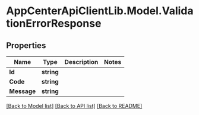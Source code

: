# AppCenterApiClientLib.Model.ValidationErrorResponse
## Properties

Name | Type | Description | Notes
------------ | ------------- | ------------- | -------------
**Id** | **string** |  | 
**Code** | **string** |  | 
**Message** | **string** |  | 

[[Back to Model list]](../README.md#documentation-for-models) [[Back to API list]](../README.md#documentation-for-api-endpoints) [[Back to README]](../README.md)

